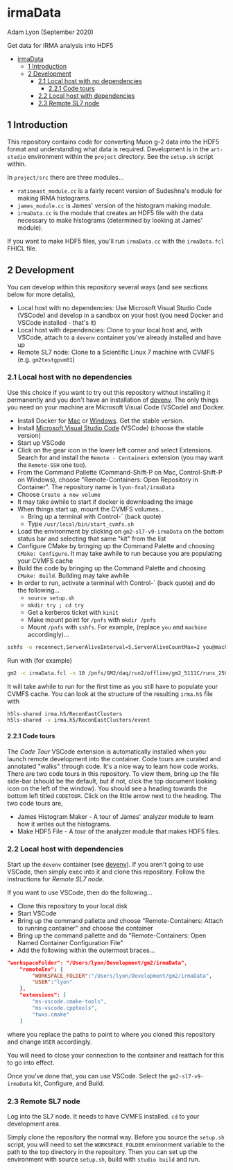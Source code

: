# irmaData

Adam Lyon (September 2020)

Get data for IRMA analysis into HDF5

- [irmaData](#irmadata)
	- [1 Introduction](#1-introduction)
	- [2 Development](#2-development)
		- [2.1 Local host with no dependencies](#21-local-host-with-no-dependencies)
			- [2.2.1 Code tours](#221-code-tours)
		- [2.2 Local host with dependencies](#22-local-host-with-dependencies)
		- [2.3 Remote SL7 node](#23-remote-sl7-node)

## 1 Introduction

This repository contains code for converting Muon g-2 data into the HDF5 format and understanding what data is required. Development is in the `art-studio` environment within the `project` directory. See the `setup.sh` script within. 

In `project/src` there are three modules...

- `ratioeast_module.cc` is a fairly recent version of Sudeshna's module for making IRMA histograms.
- `james_module.cc` is James' version of the histogram making module.
- `irmaData.cc` is the module that creates an HDF5 file with the data necessary to make histograms (determined by looking at James' module).

If you want to make HDF5 files, you'll run `irmaData.cc` with the `irmaData.fcl` FHICL file. 

## 2 Development

You can develop within this repository several ways (and see sections below for more details),

- Local host with no dependencies: Use Microsoft Visual Studio Code (VSCode) and develop in a sandbox on your host (you need Docker and VSCode installed - that's it)
- Local host with dependencies: Clone to your local host and, with VSCode, attach to a `devenv` container you've already installed and have up
- Remote SL7 node: Clone to a Scientific Linux 7 machine with CVMFS (e.g. `gm2testgpvm01`)

### 2.1 Local host with no dependencies

Use this choice if you want to try out this repository without installing it permanently and you don't have an installation of [devenv](https://github.com/lyon-fnal/devenv). The only things you need on your machine are Microsoft Visual Code (VSCode) and Docker.

- Install Docker for [Mac](https://hub.docker.com/editions/community/docker-ce-desktop-mac/) or [Windows](https://hub.docker.com/editions/community/docker-ce-desktop-windows/). Get the stable version. 
- Install [Microsoft Visual Studio Code](https://code.visualstudio.com) (VSCode) (choose the stable version)
- Start up VSCode
- Click on the gear icon in the lower left corner and select Extensions. Search for and install the `Remote - Containers` extension (you may want the `Remote-SSH` one too).
- From the Command Pallette (Command-Shift-P on Mac, Control-Shift-P on Windows), choose "Remote-Containers: Open Repository in Container". The repository name is `lyon-fnal/irmaData`
- Choose `Create a new volume`
- It may take awhile to start if docker is downloading the image
- When things start up, mount the CVMFS volumes...
  - Bring up a terminal with Control-` (back quote)
  - Type `/usr/local/bin/start_cvmfs.sh`
- Load the environment by clicking on `gm2-sl7-v9-irmaData` on the bottom status bar and selecting that same "kit" from the list
- Configure CMake by bringing up the Command Palette and choosing `CMake: Configure`. It may take awhile to run because you are populating your CVMFS cache
- Build the code by bringing up the Command Palette and choosing `CMake: Build`. Building may take awhile
- In order to run, activate a terminal with Control-` (back quote) and do the following...
  - `source setup.sh`
  - `mkdir try ; cd try`
  - Get a kerberos ticket with `kinit`
  - Make mount point for `/pnfs` with `mkdir /pnfs`
  - Mount `/pnfs` with `sshfs`. For example, (replace `you` and `machine` accordingly)...

```bash
sshfs -o reconnect,ServerAliveInterval=5,ServerAliveCountMax=2 you@machine:/pnfs /pnfs
```

Run with (for example)

```bash
gm2 -c irmaData.fcl -n 10 /pnfs/GM2/daq/run2/offline/gm2_5111C/runs_25000/25024/gm2offline_final_31680117_25024.00365.root
```

It will take awhile to run for the first time as you still have to populate your CVMFS cache.
You can look at the structure of the resulting `irma.h5` file with

```bash
h5ls-shared irma.h5/ReconEastClusters
h5ls-shared -v irma.h5/ReconEastClusters/event
```

#### 2.2.1 Code tours

The *Code Tour* VSCode extension is automatically installed when you launch remote development into the container. Code tours are curated  and annotated "walks" through code. It's a nice way to learn how code works. There are two code tours in this repository. To view them, bring up the file side-bar (should be the default, but if not, click the top document looking icon on the left of the window). You should see a heading towards the bottom left titled `CODETOUR`. Click on the little arrow next to the heading. The two code tours are,

- James Histogram Maker - A tour of James' analyzer module to learn how it writes out the histograms.
- Make HDF5 File - A tour of the analyzer module that makes HDF5 files.

### 2.2 Local host with dependencies

Start up the `devenv` container (see [devenv](https://github.com/lyon-fnal/devenv)). If you aren't going to use VSCode, then simply exec into it and clone this repository. Follow the instructions for *Remote SL7 node*. 

If you want to use VSCode, then do the following...

- Clone this repository to your local disk
- Start VSCode
- Bring up the command pallette and choose "Remote-Containers: Attach to running container" and choose the container
- Bring up the command pallette and do "Remote-Containers: Open Named Container Configuration File"
- Add the following within the outermost braces...

```json
"workspaceFolder": "/Users/lyon/Development/gm2/irmaData",
	"remoteEnv": {
		"WORKSPACE_FOLDER":"/Users/lyon/Development/gm2/irmaData",
		"USER":"lyon"
	},
	"extensions": [
		"ms-vscode.cmake-tools",
		"ms-vscode.cpptools",
		"twxs.cmake"
    ]
```

where you replace the paths to point to where you cloned this repository and change `USER` accordingly. 

You will need to close your connection to the container and reattach for this to go into effect. 

Once you've done that, you can use VSCode. Select the `gm2-sl7-v9-irmaData` kit, Configure, and Build. 


### 2.3 Remote SL7 node

Log into the SL7 node. It needs to have CVMFS installed. `cd` to your development area. 

Simply clone the repository the normal way.  Before you source the `setup.sh` script, you will need to set the `WORKSPACE_FOLDER` environment variable to the path to the top directory in the repository. 
Then you can set up the environment with source `setup.sh`, build with `studio build` and run.
